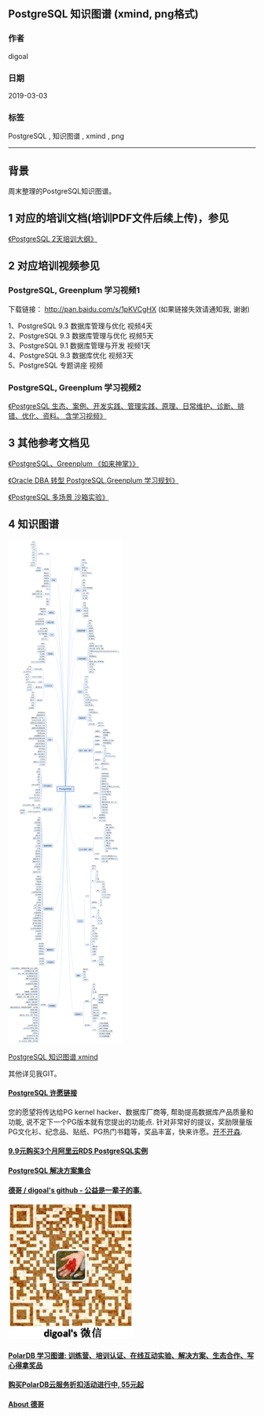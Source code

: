 ## PostgreSQL 知识图谱 (xmind, png格式)  
                                                                     
### 作者                                                                     
digoal                                                                     
                                                                     
### 日期                                                                     
2019-03-03                                                                   
                                                                     
### 标签                                                                     
PostgreSQL , 知识图谱 , xmind , png    
                                                                     
----                                                                     
                                                                     
## 背景      
周末整理的PostgreSQL知识图谱。  
  
## 1 对应的培训文档(培训PDF文件后续上传)，参见  
  
[《PostgreSQL 2天培训大纲》](../201901/20190105_01.md)    
  
## 2 对应培训视频参见  
  
### PostgreSQL, Greenplum 学习视频1    
    
下载链接： http://pan.baidu.com/s/1pKVCgHX   (如果链接失效请通知我, 谢谢)    
    
1、PostgreSQL 9.3 数据库管理与优化 视频4天    
2、PostgreSQL 9.3 数据库管理与优化 视频5天    
3、PostgreSQL 9.1 数据库管理与开发 视频1天    
4、PostgreSQL 9.3 数据库优化 视频3天    
5、PostgreSQL 专题讲座 视频    
    
### PostgreSQL, Greenplum 学习视频2    
    
[《PostgreSQL 生态、案例、开发实践、管理实践、原理、日常维护、诊断、排错、优化、资料。  含学习视频》](../201801/20180121_01.md)   
  
## 3 其他参考文档见  
[《PostgreSQL、Greenplum 《如来神掌》》](../201706/20170601_02.md)       
    
[《Oracle DBA 转型 PostgreSQL,Greenplum 学习规划》](../201804/20180425_01.md)    
  
[《PostgreSQL 多场景 沙箱实验》](../201805/20180524_02.md)    
  
## 4 知识图谱
![pic](20190303_01_pic_001.png)  
  
[PostgreSQL 知识图谱 xmind](20190303_01_doc_001.xmind)  
  
其他详见我GIT。  
    
    
  
  
  
  
  
  
  
  
  
  
  
  
  
  
  
  
  
  
  
  
  
  
  
  
  
  
  
  
  
  
  
  
  
  
  
  
  
  
  
  
  
  
  
  
  
  
  
  
  
  
  
  
  
  
  
  
  
  
  
  
  
  
  
  
  
  
  
  
  
#### [PostgreSQL 许愿链接](https://github.com/digoal/blog/issues/76 "269ac3d1c492e938c0191101c7238216")
您的愿望将传达给PG kernel hacker、数据库厂商等, 帮助提高数据库产品质量和功能, 说不定下一个PG版本就有您提出的功能点. 针对非常好的提议，奖励限量版PG文化衫、纪念品、贴纸、PG热门书籍等，奖品丰富，快来许愿。[开不开森](https://github.com/digoal/blog/issues/76 "269ac3d1c492e938c0191101c7238216").  
  
  
#### [9.9元购买3个月阿里云RDS PostgreSQL实例](https://www.aliyun.com/database/postgresqlactivity "57258f76c37864c6e6d23383d05714ea")
  
  
#### [PostgreSQL 解决方案集合](https://yq.aliyun.com/topic/118 "40cff096e9ed7122c512b35d8561d9c8")
  
  
#### [德哥 / digoal's github - 公益是一辈子的事.](https://github.com/digoal/blog/blob/master/README.md "22709685feb7cab07d30f30387f0a9ae")
  
  
![digoal's wechat](../pic/digoal_weixin.jpg "f7ad92eeba24523fd47a6e1a0e691b59")
  
  
#### [PolarDB 学习图谱: 训练营、培训认证、在线互动实验、解决方案、生态合作、写心得拿奖品](https://www.aliyun.com/database/openpolardb/activity "8642f60e04ed0c814bf9cb9677976bd4")
  
  
#### [购买PolarDB云服务折扣活动进行中, 55元起](https://www.aliyun.com/activity/new/polardb-yunparter?userCode=bsb3t4al "e0495c413bedacabb75ff1e880be465a")
  
  
#### [About 德哥](https://github.com/digoal/blog/blob/master/me/readme.md "a37735981e7704886ffd590565582dd0")
  
